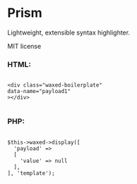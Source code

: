 # Prism

Lightweight, extensible syntax highlighter.

MIT license


### HTML:

```

<div class="waxed-boilerplate"
data-name="payload1"
></div>


```

### PHP:

```

$this->waxed->display([
  'payload' =>
  [
    'value' => null
  ],
], 'template');


```


